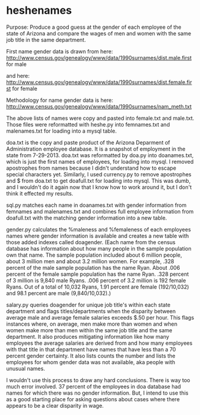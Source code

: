 heshenames
==========
Purpose: Produce a good guess at the gender of each employee of the state of Arizona
and compare the wages of men and women with the same job title in the same department.

First name gender data is drawn from here:
http://www.census.gov/genealogy/www/data/1990surnames/dist.male.first  for male

and here:
http://www.census.gov/genealogy/www/data/1990surnames/dist.female.first for female

Methodology for name gender data is here:
http://www.census.gov/genealogy/www/data/1990surnames/nam_meth.txt

The above lists of names were copy and pasted into female.txt and male.txt. Those files were reformatted with heshe.py into femnames.txt and malenames.txt for loading into a mysql table.

doa.txt is the copy and paste product of the Arizona Deparment of Administration employee database. It is a snapshot of employment in the state from 7-29-2013. doa.txt was reformatted by doa.py into doanames.txt, which is just the first names of employees, for loading into mysql. I removed apostrophes from names because I didn't understand how to escape special characters yet.
Similarly, I used currency.py to remove apostrophes and $ from doa.txt to get doafull.txt for loading into mysql. This was dumb, and I wouldn't do it again now that I know how to work around it, but I don't think it effected my results.

sql.py matches each name in doanames.txt with gender information from femnames and malenames.txt and combines full employee information from doafull.txt with the matching gender information into a new table.

gender.py calculates the %maleness and %femaleness of each employees names where gender information is available and creates a new table with those added indexes called doagender.
(Each name from the census database has information about how many people in the sample population own that name.
The sample population included about 6 million people, about 3 million men and about 3.2 million women. For example, .328 percent of the male sample population has the name Ryan.
About .006 percent of the female sample population has the name Ryan. .328 percent of 3 million is 9,840 male Ryans. .006 percent of 3.2 million is 192 female Ryans.
Out of a total of 10,032 Ryans, 1.91 percent are female (192/10,032) and 98.1 percent are male (9,840/10,032).)

salary.py queries doagender for unique job title's within each state department and flags titles/departments when the disparity between average male and average female salaries exceeds $.50 per hour.
This flags instances where, on average, men make more than women and when women make more than men within the same job title and the same department.
It also produces mitigating information like how many employees the average salaries are derived from and how many employees with that title in that department have names that have less than a 70 percent gender certainty.
It also lists counts the number and lists the employees for whom gender data was not available, aka people with unusual names.

I wouldn't use this process to draw any hard conclusions. There is way too much error involved.
37 percent of the employees in doa database had names for which there was no gender information.
But, I intend to use this as a good starting place for asking questions about cases where there appears to be a clear disparity in wage.

